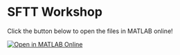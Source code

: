 # SFTT Workshop

Click the button below to open the files in MATLAB online!

[![Open in MATLAB Online](https://www.mathworks.com/images/responsive/global/open-in-matlab-online.svg)](https://matlab.mathworks.com/open/github/v1?repo=pwilliamMAT/SFTTWorkshopGithub)
